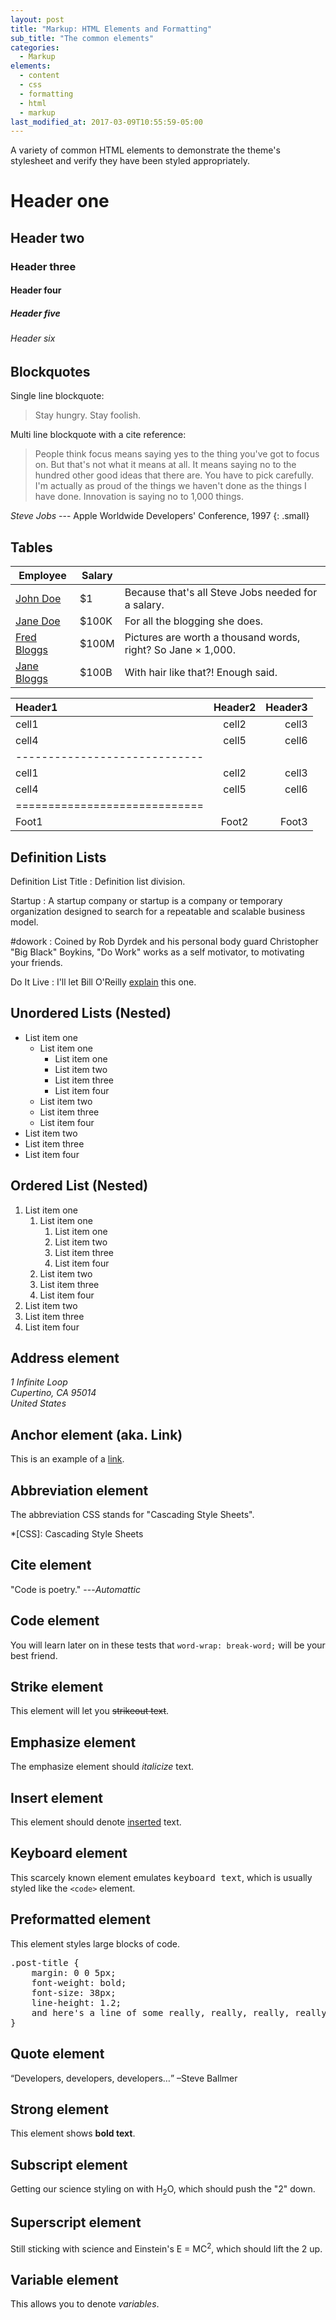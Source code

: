 ```yaml
---
layout: post
title: "Markup: HTML Elements and Formatting"
sub_title: "The common elements"
categories:
  - Markup
elements:
  - content
  - css
  - formatting
  - html
  - markup
last_modified_at: 2017-03-09T10:55:59-05:00
---
```


A variety of common HTML elements to demonstrate the theme's stylesheet and verify they have been styled appropriately.

# Header one

## Header two

### Header three

#### Header four

##### Header five

###### Header six

## Blockquotes

Single line blockquote:

> Stay hungry. Stay foolish.

Multi line blockquote with a cite reference:

> People think focus means saying yes to the thing you've got to focus on. But that's not what it means at all. It means saying no to the hundred other good ideas that there are. You have to pick carefully. I'm actually as proud of the things we haven't done as the things I have done. Innovation is saying no to 1,000 things.

<cite>Steve Jobs</cite> --- Apple Worldwide Developers' Conference, 1997
{: .small}

## Tables

| Employee         | Salary |                                                              |
| ---------------- | ------ | ------------------------------------------------------------ |
| [John Doe](#)    | $1     | Because that's all Steve Jobs needed for a salary.           |
| [Jane Doe](#)    | $100K  | For all the blogging she does.                               |
| [Fred Bloggs](#) | $100M  | Pictures are worth a thousand words, right? So Jane × 1,000. |
| [Jane Bloggs](#) | $100B  | With hair like that?! Enough said.                           |

| Header1                       | Header2 | Header3 |
| :---------------------------- | :-----: | ------: |
| cell1                         |  cell2  |   cell3 |
| cell4                         |  cell5  |   cell6 |
| ----------------------------- |
| cell1                         |  cell2  |   cell3 |
| cell4                         |  cell5  |   cell6 |
| ============================= |
| Foot1                         |  Foot2  |   Foot3 |

## Definition Lists

Definition List Title
: Definition list division.

Startup
: A startup company or startup is a company or temporary organization designed to search for a repeatable and scalable business model.

#dowork
: Coined by Rob Dyrdek and his personal body guard Christopher "Big Black" Boykins, "Do Work" works as a self motivator, to motivating your friends.

Do It Live
: I'll let Bill O'Reilly [explain](https://www.youtube.com/watch?v=O_HyZ5aW76c "We'll Do It Live") this one.

## Unordered Lists (Nested)

- List item one
  - List item one
    - List item one
    - List item two
    - List item three
    - List item four
  - List item two
  - List item three
  - List item four
- List item two
- List item three
- List item four

## Ordered List (Nested)

1. List item one
   1. List item one
      1. List item one
      2. List item two
      3. List item three
      4. List item four
   2. List item two
   3. List item three
   4. List item four
2. List item two
3. List item three
4. List item four

## Address element

<address>
  1 Infinite Loop<br /> Cupertino, CA 95014<br /> United States
</address>

## Anchor element (aka. Link)

This is an example of a [link](http://apple.com "Apple").

## Abbreviation element

The abbreviation CSS stands for "Cascading Style Sheets".

\*[CSS]: Cascading Style Sheets

## Cite element

"Code is poetry." ---<cite>Automattic</cite>

## Code element

You will learn later on in these tests that `word-wrap: break-word;` will be your best friend.

## Strike element

This element will let you <strike>strikeout text</strike>.

## Emphasize element

The emphasize element should _italicize_ text.

## Insert element

This element should denote <ins>inserted</ins> text.

## Keyboard element

This scarcely known element emulates <kbd>keyboard text</kbd>, which is usually styled like the `<code>` element.

## Preformatted element

This element styles large blocks of code.

<pre>
.post-title {
	margin: 0 0 5px;
	font-weight: bold;
	font-size: 38px;
	line-height: 1.2;
	and here's a line of some really, really, really, really long text, just to see how the PRE element handles it and to find out how it overflows;
}
</pre>

## Quote element

<q>Developers, developers, developers&#8230;</q> &#8211;Steve Ballmer

## Strong element

This element shows **bold text**.

## Subscript element

Getting our science styling on with H<sub>2</sub>O, which should push the "2" down.

## Superscript element

Still sticking with science and Einstein's E = MC<sup>2</sup>, which should lift the 2 up.

## Variable element

This allows you to denote <var>variables</var>.
